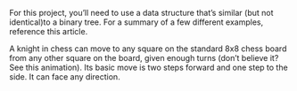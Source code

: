 For this project, you’ll need to use a data structure that’s similar
(but not identical)to a binary tree. For a summary of a few different examples, reference this article.

A knight in chess can move to any square on the standard 8x8 chess board from any
other square on the board, given enough turns (don’t believe it? See this animation).
Its basic move is two steps forward and one step to the side. It can face any direction.
